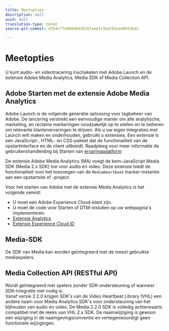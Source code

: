 ```yaml
---
title: Meetopties
description: null
uuid: null
translation-type: tm+mt
source-git-commit: 47b4c7fe09da0d38c8faae1c3b4293ce48552bdc

---
```



# Meetopties

U kunt audio- en videotracering inschakelen met Adobe Launch en de extensie Adobe Media Analytics, Media SDK of Media Collection API.

## Adobe Starten met de extensie Adobe Media Analytics

Adobe Launch is de volgende generatie oplossing voor tagbeheer van Adobe. De lancering verstrekt een eenvoudige manier om alle analytische, marketing, en reclame markeringen noodzakelijk op te stellen en te beheren om relevante klantenervaringen te drijven. Als u uw eigen integraties met Launch wilt maken en onderhouden, gebruikt u extensies. Een extensie is een JavaScript-, HTML- en CSS-pakket dat de functionaliteit van de opstartinterface en de client uitbreidt. Raadpleeg voor meer informatie de gebruikershandleiding bij Starten van [ervaringsplatform](https://docs.adobe.com/content/help/en/launch/using/overview.html)

De extensie Adobe Media Analytics (MA) voegt de kern-JavaScript Media SDK (Media 2.x SDK) toe voor audio en video. Deze extensie biedt de functionaliteit voor het toevoegen van de `MediaHeartbeat` tracker-instantie aan een opstartsite of -project.

Voor het starten van Adobe met de extensie Media Analytics is het volgende vereist:
* U moet een Adobe Experience Cloud-klant zijn.
* U moet de code voor Starten of DTM-insluiten op uw webpagina&#39;s implementeren.
* [Extensie Analytics](https://docs.adobe.com/content/help/en/launch/using/extensions-ref/adobe-extension/analytics-extension/overview.html)
* [Extensie Experience Cloud ID](https://docs.adobe.com/content/help/en/launch/using/extensions-ref/adobe-extension/id-service-extension/overview.html)

## Media-SDK

De SDK van Media kan worden geïntegreerd met de meest gebruikte mediaspelers.

## Media Collection API (RESTful API)

Wordt geïntegreerd met spelers zonder SDK-ondersteuning of wanneer SDK-integratie niet nodig is.<br>Vanaf versie 2.2.0 krijgen SDK&#39;s van de Video Heartbeat Library (VHL) een andere naam voor Media Analytics SDK&#39;s voor ondersteuning van het bijhouden van audio en video. De Media 2.2.0 SDK is volledig achterwaarts compatibel met de reeks van VHL 2.x SDK. De naamwijziging is gewoon een wijziging in de naamgevingsconventie en vertegenwoordigt geen functionele wijzigingen.
